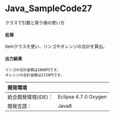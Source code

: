# Java_SampleCode27
クラスで引数と戻り値の使い方

#### 処理
Itemクラスを使い、リンゴやオレンジの合計を算出。

#### 出力結果  
```
リンゴの合計金額は1800円です。
オレンジの合計金額は2720円です。
```
  
| 開発環境 |  |
|:-|:-|
| 統合開発環境(IDE)： | Eclipse 4.7.0 Oxygen |
| 開発言語： | Java8 |
